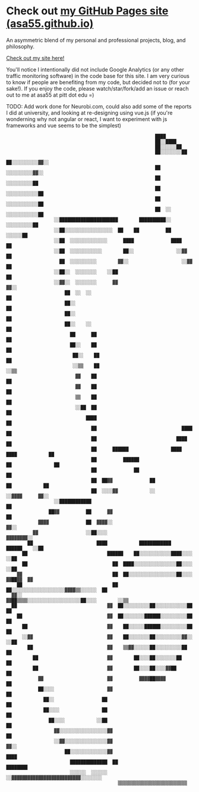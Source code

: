 # Check out [my GitHub Pages site (asa55.github.io)](https://asa55.github.io)
An asymmetric blend of my personal and professional projects, blog, and philosophy.

[Check out my site here!](https://asa55.github.io)

You'll notice I intentionally did not include Google Analytics (or any other traffic monitoring software) in the code base for this site. I am very curious to know if people are benefiting from my code, but decided not to (for your sake!).
If you enjoy the code, please watch/star/fork/add an issue or reach out to me at asa55 at pitt dot edu =)

TODO: Add work done for Neurobi.com, could also add some of the reports I did at university, and looking at re-designing using vue.js (if you're wonderning why not angular or react, I want to experiment with js frameworks and vue seems to be the simplest)


                                                            ████                                
                                                            ██░░████                            
                                                            ██░░░░░░██                          
                                                            ██░░░░░░░░██                        
                                                            ██░░░░░░░░░░▓▓░░                    
                                                            ██  ░░░░░░░░░░▓▓░░                  
                                                            ██    ░░░░░░░░░░██                  
                                                            ██    ░░░░░░░░░░░░██                
                                                            ██      ░░░░░░░░░░░░██              
                                                            ██  ░░    ░░░░░░░░░░░░██            
                      ░░██████████████████████        ██████████░░      ░░░░░░░░░░██            
                      ░░██░░░░░░░░░░░░░░░░░░  ██    ██          ██            ░░░░░░██          
                      ░░██  ░░░░░░░░░░░░░░      ████              ████              ██          
                      ░░██  ░░░░░░░░░░░░        ██░░                ░░▓▓              ██        
                        ██  ░░░░░░░░░░        ▓▓░░                    ░░▓▓            ██        
                      ░░██░░  ░░░░░░░░    ░░██                                        ██        
                      ░░▓▓░░  ░░░░░░░░      ▓▓                                        ▓▓░░      
                          ██  ░░  ░░                                                    ██      
                          ██░░                                                          ██      
                          ██░░                                                          ██      
                          ██░░    ░░                                                      ██    
                            ██      ██                                                    ██    
                            ██░░    ██                                                    ██    
                             ██░░    ██                                                    ██    
                             ░░▒▒    ██                                                    ░░▒▒  
                              ▓▓    ██                                                      ██  
                              ▓▓    ██                                                      ██  
                              ▒▒    ██                                                      ██  
                              ░░██  ██                                                      ██  
                                  ████                                                      ██  
                                    ██                                ████                  ██  
                                    ██                              ████                      ██
                                    ██      ██████                ████        ████            ██
                                    ██          ██████                      ██                ██
                                    ██              ██                                        ██
                                    ██  ██▓▓              ██                  ██            ██  
                                    ██  ░░░░▓▓            ░░                  ░░▓▓▓▓      ▓▓░░  
                      ░░████████████                                                    ██      
                    ██▓▓          ██      ▓▓                                          ██        
                ▓▓▓▓              ██  ▓▓▓▓░░                                        ▓▓░░        
              ▓▓                  ░░██░░░░                                  ▓▓▓▓▓▓▓▓░░          
            ██                        ████            ████████████    ██████    ░░██            
          ██                              ██████    ██░░░░░░░░░░░░████░░░░      ░░██            
          ██                                ██  ████░░░░░░░░░░░░░░░░██░░░░      ░░██            
        ▓▓                                  ██  ██░░░░░░░░░░░░░░░░░░██░░░░  ▓▓██▓▓  ▓▓          
        ██                                  ██  ██░░░░░░░░░░░░░░░░░░░░▓▓▓▓▒▒░░░░░░  ██          
      ▓▓░░                                ▓▓██▒▒▒▒░░░░░░░░░░░░░░░░░░░░██░░░░        ░░▒▒        
      ██                                  ▓▓  ██░░░░░░░░░░██░░░░░░░░░░░░██            ██        
        ██                                ▓▓  ██░░░░░░░░██████░░░░░░░░░░██            ██        
          ██                              ▓▓    ██░░░░░░██████░░░░░░░░░░██            ██        
          ░░▓▓                            ▓▓    ██░░░░░░░░██░░░░░░░░░░▓▓░░            ░░██      
            ██                            ▓▓    ▒▒▓▓░░░░░░██░░░░░░░░░░██                ██      
              ██                          ▓▓        ██░░░░██░░░░░░░░██                  ██      
              ██                          ▓▓        ██░░░░██░░░░▓▓██                    ██      
                ▓▓                        ▓▓          ▓▓▓▓██▓▓▓▓                        ██      
                ██░░░░                    ▓▓                                            ██      
                  ██░░                  ██                                              ██      
                  ██░░░░                ██                                              ██      
                    ██░░░░            ░░██                                            ██        
                      ▓▓░░░░░░░░░░░░░░░░░░▓▓                                          ██        
                      ░░▓▓░░░░░░░░░░░░░░░░▓▓                                        ▓▓░░        
                          ██░░░░░░░░░░░░░░▓▓                                    ████            
                            ██████████████  ██                          ████████                
                            ░░░░░░  ░░░░░░  ░░▓▓▓▓▓▓▓▓▓▓▓▓▓▓▓▓▓▓▓▓▓▓▓▓▓▓░░░░░░░░                
                                              ▒▒▒▒▒▒▒▒▒▒▒▒▒▒▒▒▒▒▒▒▒▒▒▒▒▒             
